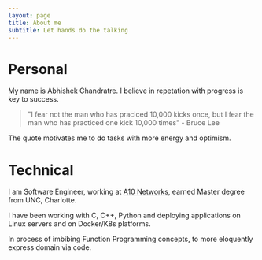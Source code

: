 ```yaml
---
layout: page
title: About me
subtitle: Let hands do the talking
---
```


# Personal

My name is Abhishek Chandratre. I believe in repetation with progress is key to success.

> "I fear not the man who has praciced 10,000 kicks once,
>  but I fear the man who has practiced one kick 10,000 times"
>                                               - Bruce Lee

The quote motivates me to do tasks with more energy and optimism.


# Technical

I am Software Engineer, working at [A10 Networks](https://www.a10networks.com "A10 Networks"), earned Master degree from UNC, Charlotte.

I have been working with C, C++, Python and deploying applications on Linux servers and on Docker/K8s platforms.

In process of imbibing Function Programming concepts, to more eloquently express domain via code.

